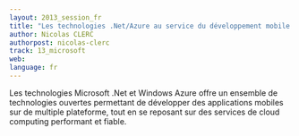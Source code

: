 ```yaml
---
layout: 2013_session_fr
title: "Les technologies .Net/Azure au service du développement mobile multiplateforme"
author: Nicolas CLERC
authorpost: nicolas-clerc
track: 13_microsoft
web: 
language: fr
---
```


Les technologies Microsoft .Net et Windows Azure offre un ensemble de technologies ouvertes permettant de développer des applications mobiles sur de multiple plateforme, tout en se reposant sur des services de cloud computing performant et fiable.